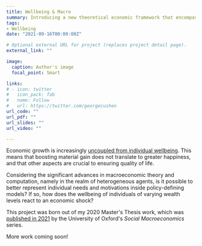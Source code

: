 ```yaml
---
title: Wellbeing & Macro
summary: Introducing a new theoretical economic framework that encompasses individual wellbeing. 
tags:
- Wellbeing
date: "2021-09-16T00:00:00Z"

# Optional external URL for project (replaces project detail page).
external_link: ""

image:
  caption: Author's image
  focal_point: Smart

links:
# - icon: twitter
#   icon_pack: fab
#   name: Follow
#   url: https://twitter.com/georgecushen
url_code: ""
url_pdf: ""
url_slides: ""
url_video: ""

---
```


Economic growth is increasingly [uncoupled from individual wellbeing](https://papers.ssrn.com/sol3/papers.cfm?abstract_id=3548365). This means that boosting material gain does not translate to greater happiness, and that other aspects are crucial to ensuring quality of life.

Considering the significant advances in macroeconomic theory and computation, namely in the realm of heterogeneous agents, is it possible to better represent individual needs and motivations inside policy-defining models? If so, how does the wellbeing of individuals of varying wealth levels react to an economic shock?

This project was born out of my 2020 Master's Thesis work, which was [published in 2021](https://www.bsg.ox.ac.uk/research/publications/wellbeing-and-macroeconomics-sage-approach) by the University of Oxford's *Social Macroeconomics* series.

More work coming soon!
